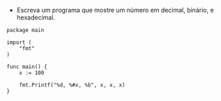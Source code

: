 - Escreva um programa que mostre um número em decimal, binário, e hexadecimal.


```
package main

import (
	"fmt"
)

func main() {
	x := 100

	fmt.Printf("%d, %#x, %b", x, x, x)
}
```